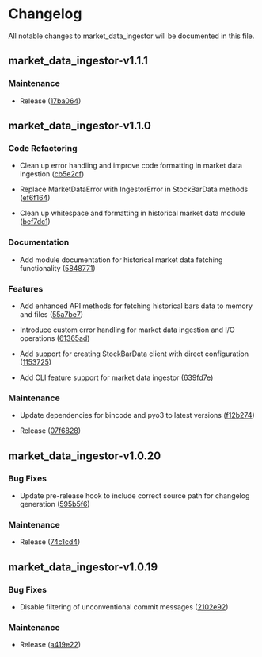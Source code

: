 # Changelog
All notable changes to market_data_ingestor will be documented in this file.
## market_data_ingestor-v1.1.1


### Maintenance

- Release ([17ba064](https://github.com/mag1cfrog/stock_trading_bot/commit/17ba064b11db6d0be5d26d4d231d78d0041eda21))

## market_data_ingestor-v1.1.0


### Code Refactoring

- Clean up error handling and improve code formatting in market data ingestion ([cb5e2cf](https://github.com/mag1cfrog/stock_trading_bot/commit/cb5e2cfe3d47ba58aa3f86539d73957353b90810))

- Replace MarketDataError with IngestorError in StockBarData methods ([ef6f164](https://github.com/mag1cfrog/stock_trading_bot/commit/ef6f164e783cd281cf368c367ebf5feabf7f0b09))

- Clean up whitespace and formatting in historical market data module ([bef7dc1](https://github.com/mag1cfrog/stock_trading_bot/commit/bef7dc1132a7bbcff3bed07119a1729ee27e2d1c))


### Documentation

- Add module documentation for historical market data fetching functionality ([5848771](https://github.com/mag1cfrog/stock_trading_bot/commit/5848771aa32772baaf5f63e510ee0a67b0a12b0c))


### Features

- Add enhanced API methods for fetching historical bars data to memory and files ([55a7be7](https://github.com/mag1cfrog/stock_trading_bot/commit/55a7be7e2a6b7dce1a5b237ab3d4a8ea4543708f))

- Introduce custom error handling for market data ingestion and I/O operations ([61365ad](https://github.com/mag1cfrog/stock_trading_bot/commit/61365ad20a3fbce84223e5704420123a225ed108))

- Add support for creating StockBarData client with direct configuration ([1153725](https://github.com/mag1cfrog/stock_trading_bot/commit/115372595f46ab97ce7030502175aad1c1740eb6))

- Add CLI feature support for market data ingestor ([639fd7e](https://github.com/mag1cfrog/stock_trading_bot/commit/639fd7e197a3d33ed4ef83dc18a0c07e9ea19c82))


### Maintenance

- Update dependencies for bincode and pyo3 to latest versions ([f12b274](https://github.com/mag1cfrog/stock_trading_bot/commit/f12b274ed4d05ebc02bf9d8ee7baf8228afe6eff))

- Release ([07f6828](https://github.com/mag1cfrog/stock_trading_bot/commit/07f68282c1491874960f6bc9cc1d2347d47a9287))

## market_data_ingestor-v1.0.20


### Bug Fixes

- Update pre-release hook to include correct source path for changelog generation ([595b5f6](https://github.com/mag1cfrog/stock_trading_bot/commit/595b5f65549b4a45555fbab301dbe31b59bb3cbd))


### Maintenance

- Release ([74c1cd4](https://github.com/mag1cfrog/stock_trading_bot/commit/74c1cd494c3fb2242795b7e2dbe390287cf1a73a))

## market_data_ingestor-v1.0.19


### Bug Fixes

- Disable filtering of unconventional commit messages ([2102e92](https://github.com/mag1cfrog/stock_trading_bot/commit/2102e923a10bcd3d8769b9110c2b9e14f7b1a380))


### Maintenance

- Release ([a419e22](https://github.com/mag1cfrog/stock_trading_bot/commit/a419e22f49451b087c6e6f7fc156188550486bb1))

